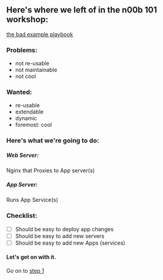 ## Here's where we left of in the n00b 101 workshop:

[the bad example playbook](./complete_examples/step_0/the_bad_example.yml)

### Problems:

* not re-usable
* not maintainable
* not cool

### Wanted:

* re-usable
* extendable
* dynamic
* foremost: cool

### Here's what we're going to do:

##### Web Server:

Nginx that Proxies to App server(s)

##### App Server:

Runs App Service(s)

### Checklist:

- [ ] Should be easy to deploy app changes
- [ ] Should be easy to add new servers
- [ ] Should be easy to add new Apps (services)

#### Let's get on with it.

Go on to [step 1](./1_dynamic_inventory.md)
